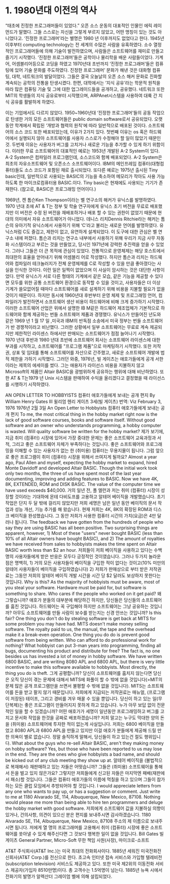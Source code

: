 # 1. 1980년대 이전의 역사
 “태초에 진정한 프로그래머들이 있었다.”
오픈 소스 운동의 대표적인 인물인 에릭 레이먼드가 말했다.
그들 스스로는 자신을 그렇게 부르지 않았고, 어떤 명칭이 있는 것도 아니었다고. ‘진정한 프로그래머’라는 별명은 1980 년 이후까지도 없었다고 한다.
1945년 이후부터 computing technology는 전 세계의 수많은 사람을 유혹하였다. 소수 열정적인 프로그래머들에 의해 기술이 발전하였으며, 사람들은 소프트웨어를 재미로 만들고 즐기기 시작했다. ‘진정한 프로그래머’들은 공학이나 물리학을 배운 사람들이었다. 기계어, 어셈블리어등으로 코딩을 하였고 1970년대 초반까지 ‘진정한 프로그래머’들은 컴퓨팅에 있어 기술 문화를 주도하였다. 
 진정한 프로그래머’ 문화가 해낸 것은 대화형 컴퓨팅, 대학, 네트워크의 발달이었다. 그들은 결국 오늘날의 오픈 소스 해커 문화로 진화할 계속되는 공학의 전통을 탄생시켰다.
한편, 대학에서는 ‘지식 공유’라는 학문적 원칙을 따라 많은 컴퓨팅 기술 및 그에 대한 업그레이드들을 공개하고, 공유했다. 네트워크 또한 MIT의 학생들의 지식 공유로부터 시작했으며, ARPAnet시스템을 사용하여 대륙 간 지식 공유를 활발하게 하였다.

이는 기업에서도 다르지 않았다. 1950~1960년대 ‘진정한 프로그래머’들의 공동 작업으로 탄생한 거의 모든 소프트웨어들은 public domain software로서 공유되었다.  오랫동안 학계에서 확립된 ‘개방과 협력의 원칙’에 따라 일반적으로 배포된 것이다. 소프트웨어의 소스 코드 또한 배포되었는데, 이유가 2가지 있다.
 첫번째 이유는 os 혹은 하드웨어에서 실행되지 않아 소프트웨어를 사용자 스스로가 수정해야 할 일이 많았기 때문인 것.
 두번재 이유는 사용자가 버그를 고치거나 새로운 기능을 추가할 수 있게 하기 위함이다.
이러한 무료 소프트웨어의 대표적인 예로는 1953년 개발된 A-2 System이 있다. A-2 System은 컴파일러 프로그램인데, 소스코드와 함께 배포되었다. A-2 System은 최초의 자유소프트웨어 및 오픈소스 소프트웨어이다.
IBM의 메인프레임 컴퓨터(대형컴퓨터)들도 소스 코드가 포함된 채로 출시되었다.
또다른 예로는 1975년 출시된 Tiny basic인데, 일반적으로 사용되는 BASIC의 기능을 축소하여 메모리가 작아도 사용 가능하도록 한 마이크로컴퓨터용 BASIC.이다. Tiny basic은 현재에도 사용되는 기기가 존재한다. (참고로, BASIC은 프로그래밍 언어이다.)
 
1969년, 켄 톰슨Ken Thompson이라는 벨 연구소의 해커가 유닉스를 발명하였다. 1970 년대 초에 AT & T는 정부 및 학술 연구자에게 유닉스 초기 버전을 무료로 배포했지만 이 버전은 수정 된 버전을 재배포하거나 배포 할 수 있는 권한이 없었기 때문에 현대의 의미에서 자유 소프트웨어가 아니었다.
데니스 리치Dennis Ritchie라는 해커는 톰슨의 유아기적 유닉스에서 사용하기 위해 ‘C’라고 불리는 새로운 언어를 발명하였다. 유닉스처럼 C도 즐겁고, 제한이 없고, 유연하게 설계되었다. 이 도구에 대한 관심은 벨 연구소 내에 퍼졌다. 톰슨과 리치는 연구소 내부에서 사용하기 위해 우리가 지금 사무 자동화 시스템이라고 부르는 것을 만들었고, 당시인 1971년에 강력한 추진력을 얻을 수 있었다. 그러나 그들은 더 큰 목적에 관심이 있었다.
전통적으로 운영체제는 해당 호스트에서 최대한의 효율을 얻어내기 위해 어셈블리 어로 작성했다. 하지만 톰슨과 리치는 하드웨어와 컴파일러 테크놀러지가 전체 운영체제를 C로 작성할 수 있을 만큼 좋아졌다는 사실을 인식한 것이다.
이런 일은 일찍이 없었으며 이 사실이 암시하는 것은 대단한 사항이었다. 만약 유닉스가 서로 다른 형태의 기계에서 같은 모습, 같은 기능을 제공할 수 있다면 모두를 위한 공통 소프트웨어 환경으로 동작할 수 있을 것이고, 사용자들은 더 이상 기계가 쓸모없어질 때마다 소프트웨어를 새로 설계하기 위해 비용을 지불할 필요가 없을 것이기 때문이다. 
하지만 동시에 1960년대 후반부터 운영 체제 및 프로그래밍 언어, 컴파일러가 발전하면서 소프트웨어 생산 비용이 하드웨어에 비해 크게 증가하기 시작했다. 이러한 소프트웨어 산업은 위에서 설명한 IB M같은 하드웨어 제조업체가 기본적으로 하드웨어와 함께 제공하는 번들 소프트웨어 제품과 경쟁했다.
유닉스가 만들어진 년도와 같은 1969 년 1 월 17 일 ,미국과 IBM의 반독점 소송에서 미국 정부는 번들 소프트웨어가 반 경쟁적이라고 비난했다. 그러한 상황에서 일부 소프트웨어는 무료로 계속 제공되지만 제한적인 라이센스 하에서만 판매되는 소프트웨어가 점점 늘어나기 시작했다.
1970 년대 후반과 1980 년대 초반에 소프트웨어 회사는 소프트웨어 라이센스에 대한 부과를 시작하고, 소프트웨어를 "프로그램 제품"으로 마케팅하기 시작했다. 또한 저작권, 상표 및 임대를 통해 소프트웨어를 자산으로 간주했고, 새로운 소프트웨어 개발에 법적 제한을 가하기 시작했다.
그러던 와중, 1976년, 빌 게이츠는 애호가들에게 공개 서한이라는 제목의 에세이를 썼다. 그는 애용자가 라이선스 비용을 지불하지 않고 Microsoft의 제품인 Altair BASIC을 광범위하게 공유하는 행위에 대해 비난하였다.
또한 AT & T는1979 년 Unix 시스템을 판매하여 수익을 올리겠다고 결정했을 때 라이선스를 시행하기 시작하였다.

AN OPEN LETTER TO HOBBYISTS
컴퓨터 애호가들에게 보내는 공개 편지
By William Henry Gates III 
윌리엄 헨리 게이츠 3세(빌 게이츠)
번역: Viz
February 3, 1976 
1976년 2월 3일
An Open Letter to Hobbyists 
컴퓨터 애호가들에게 보내는 공개 편지
To me, the most critical thing in the hobby market right now is the lack of good software courses, books and software itself. Without good software and an owner who understands programming, a hobby computer is wasted. Will quality software be written for the hobby market?
제가 보기에, 지금 취미 (컴퓨터) 시장에 있어서 가장 중대한 문제는 좋은 소프트웨어 교육과정과 서적, 그리고 좋은 소프트웨어 자체가 부족하다는 것입니다. 좋은 소프트웨어와 프로그래밍을 이해할 수 있는 사용자가 없는 한 (취미용) 컴퓨터는 무용지물이 됩니다. 그럼 앞으로 좋은 프로그램이 취미 (컴퓨터) 시장을 위해서 쓰여지게 될까요?
Almost a year ago, Paul Allen and myself, expecting the hobby market to expand, hired Monte Davidoff and developed Altair BASIC. Though the initial work took only two months, the three of us have spent most of the last year documenting, improving and adding features to BASIC. Now we have 4K, 8K, EXTENDED, ROM and DISK BASIC. The value of the computer time we have used exceeds $40,000.
거의 일년 전, 폴 엘런과 저는 취미 (컴퓨터) 시장이 성장할 것이라는 기대하에 몬테 다비도프를 고용하고 알테어 베이직을 개발했습니다. 초기 작업은 단지 두 달 밖에 걸리지 않았지만 저희 세명은 남은 일년 동안 베이직의 문서 작업과 성능 개선, 기능 추가를 해 왔습니다. 현재 저희는 4K, 8K의 확장된 ROM과 디스크 베이직을 완성했습니다. 그 동안 저희가 사용한 컴퓨터 시간의 가치(요금)은 4만 달러나 됩니다.
The feedback we have gotten from the hundreds of people who say they are using BASIC has all been positive. Two surprising things are apparent, however, 1) Most of these "users" never bought BASIC (less than 10% of all Altair owners have bought BASIC), and 2) The amount of royalties we have received from sales to hobbyists makes the time spent on Altair BASIC worth less than $2 an hour.
저희들이 저희 베이직을 사용하고 있다는 수백명의 사용자들에게 받은 반응은 모두다 긍정적인 것이였습니다. 그러나 두가지 놀라운 점은 명백히, 1) 거의 모든 사용자들이 베이직을 구입한 적이 없다는 것이고(10% 미만의 알테어 사용자들이 베이직을 구입하였습니다) 2) 저희가 판매상으로 부터 받은 저작권료는 그동안 저희의 알테어 베이직 개발 시간을 시간 당 $2 달러도 보상하지 못한다는 것입니다.
Why is this? As the majority of hobbyists must be aware, most of you steal your software. Hardware must be paid for, but software is something to share. Who cares if the people who worked on it get paid?
왜 그렇습니까? 애호가 분들의 대부분에 해당하긴 하지만, 당신들은 당신들의 소프트웨어를 훔친 것입니다. 하드웨어는 꼭 구입해야 하지만 소프트웨어는 그냥 공유하는 것입니까? 아무도 소프트웨어를 만들 사람이 보수를 받는지는 신경 안쓰는 것입니까?
Is this fair? One thing you don't do by stealing software is get back at MITS for some problem you may have had. MITS doesn't make money selling software. The royalty paid to us, the manual, the tape and the overhead make it a break-even operation. One thing you do do is prevent good software from being written. Who can afford to do professional work for nothing? What hobbyist can put 3-man years into programming, finding all bugs, documenting his product and distribute for free? The fact is, no one besides us has invested a lot of money in hobby software. We have written 6800 BASIC, and are writing 8080 APL and 6800 APL, but there is very little incentive to make this software available to hobbyists. Most directly, the thing you do is theft.
그게 공평합니까? 당신이 소프트웨어를 훔치지 않는다면 당신은 오직 당신이 겪는 문제에 대해서 MITS에 화풀이 할 수 밖에 없을 것입니다(=MIT의 문제 많은 공개 프로그램만을 쓰면서 불평할 수 밖에 없을 것입니다). MITS는 소프트웨어를 돈을 받고 팔지 않기 때문입니다. 저희에게 지급되는 저작권료는 매뉴얼, (프로그램이 저장된) 테이프, 그리고 경비를 겨우 매꿀 수 있을 뿐입니다. 당신이 하고 있는 일(무단복제)는 좋은 프로그램이 만들어지지 못하게 하고 있습니다. 누가 아무 보답 없이 전문적인 일을 할 수 있겠습니까? 어떤 애호가가 세명이 일년동안 프로그래밍하고 버그를 고치고 문서화 작업을 한것을 공짜로 배포하겠습니까? 저희 말고는 누구도 막대한 양의 돈을 (취미용) 소프트웨어에 투자한 적이 없는게 사실입니다. 저희는 6800 베이직을 만들었고 8080 APL과 6800 APL을 만들고 있지만 이걸 애호가 분들에게 제공해 드릴 만한 의욕이 별로 없습니다. 정말 솔직하게 말해서, 당신들이 하고 있는건 절도 행위입니다.
What about the guys who re-sell Altair BASIC, aren't they making money on hobby software? Yes, but those who have been reported to us may lose in the end. They are the ones who give hobbyists a bad name, and should be kicked out of any club meeting they show up at.
알테어 베이직을 (불법적으로 복재해서) 재판매하고 있는 자들은 어떳습니까? 그들은 (취미용) 소프트웨어을 통해서 돈을 벌고 있지 않은가요? 그렇지만 저희들에게 신고된 자들은 마지막엔 패배(재판에서 패소)할 것입니다. 그들은 컴퓨터 애호가들의 이름에 먹칠을 하고 있으며 그들이 참가하는 모든 클럽 모임에서 추방되어야 할 것입니다.
I would appreciate letters from any one who wants to pay up, or has a suggestion or comment. Just write to me at 1180 Alvarado SE, 114, Albuquerque, New Mexico, 87108. Nothing would please me more than being able to hire ten programmers and deluge the hobby market with good software.
저희에게 소프트웨어 값을 지불하실 의향이 있거나, 건의사항, 의견이 있으신 분은 편지를 보내주시면 감사하겠습니다. 1180 Alvarado SE, 114, Albuquerque, New Mexico, 87108 주소의 제 이름으로 보내주시면 됩니다. 저에게 열 명의 프로그래머를 고용해서 취미 (컴퓨터) 시장에 좋은 소프트웨어를 쏫아낼 수 있게 해주신다면 그 것보다 행복한 일이 없을 것입니다.
Bill Gates
빌 게이츠
General Partner, Micro-Soft
무한 책임 사원(사장), 마이크로-소프트

AT&T 주식회사(AT&T Inc.)는 미국 최대의 전화회사이다. 1885년 세워진 미국전화전신회사(AT&T Corp.)를 전신으로 한다. 초고속 인터넷 접속 서비스와 가입형 텔레비전(subscription television) 서비스도 제공하고 있다. 또한 미국 제2위의 이동전화 서비스 제공자(가입자 8510만명)이다. 총 고객수는 1.5억명이 넘는다. 1885년 뉴욕 시에서 전화기의 발명가 알렉산더 그레이엄 벨에 의해 설립되었다.
